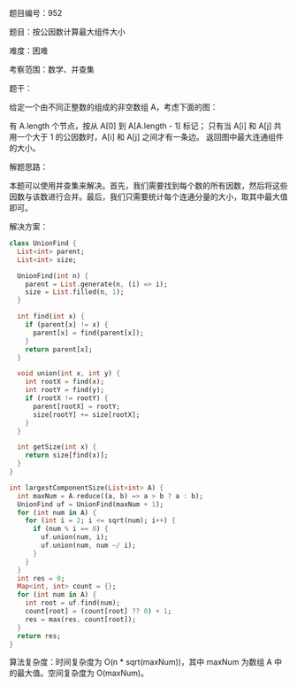 题目编号：952

题目：按公因数计算最大组件大小

难度：困难

考察范围：数学、并查集

题干：

给定一个由不同正整数的组成的非空数组 A，考虑下面的图：

有 A.length 个节点，按从 A[0] 到 A[A.length - 1] 标记；
只有当 A[i] 和 A[j] 共用一个大于 1 的公因数时，A[i] 和 A[j] 之间才有一条边。
返回图中最大连通组件的大小。

解题思路：

本题可以使用并查集来解决。首先，我们需要找到每个数的所有因数，然后将这些因数与该数进行合并。最后，我们只需要统计每个连通分量的大小，取其中最大值即可。

解决方案：

```dart
class UnionFind {
  List<int> parent;
  List<int> size;

  UnionFind(int n) {
    parent = List.generate(n, (i) => i);
    size = List.filled(n, 1);
  }

  int find(int x) {
    if (parent[x] != x) {
      parent[x] = find(parent[x]);
    }
    return parent[x];
  }

  void union(int x, int y) {
    int rootX = find(x);
    int rootY = find(y);
    if (rootX != rootY) {
      parent[rootX] = rootY;
      size[rootY] += size[rootX];
    }
  }

  int getSize(int x) {
    return size[find(x)];
  }
}

int largestComponentSize(List<int> A) {
  int maxNum = A.reduce((a, b) => a > b ? a : b);
  UnionFind uf = UnionFind(maxNum + 1);
  for (int num in A) {
    for (int i = 2; i <= sqrt(num); i++) {
      if (num % i == 0) {
        uf.union(num, i);
        uf.union(num, num ~/ i);
      }
    }
  }
  int res = 0;
  Map<int, int> count = {};
  for (int num in A) {
    int root = uf.find(num);
    count[root] = (count[root] ?? 0) + 1;
    res = max(res, count[root]);
  }
  return res;
}
```

算法复杂度：时间复杂度为 O(n * sqrt(maxNum))，其中 maxNum 为数组 A 中的最大值。空间复杂度为 O(maxNum)。